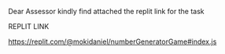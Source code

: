 Dear Assessor kindly find attached the replit link for the task

REPLIT LINK

https://replit.com/@mokidaniel/numberGeneratorGame#index.js
